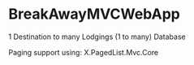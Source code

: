 # BreakAwayMVCWebApp

1 Destination to many Lodgings  (1 to many) Database

Paging support using:
X.PagedList.Mvc.Core 

